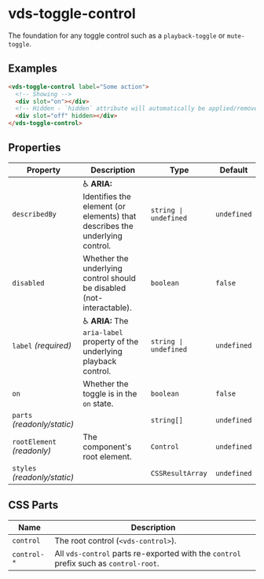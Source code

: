 # vds-toggle-control

The foundation for any toggle control such as a `playback-toggle` or `mute-toggle`.

<!-- [@wcom/cli] AUTO GENERATED BELOW -->

## Examples

```html
<vds-toggle-control label="Some action">
  <!-- Showing -->
  <div slot="on"></div>
  <!-- Hidden - `hidden` attribute will automatically be applied/removed -->
  <div slot="off" hidden></div>
</vds-toggle-control>
```

## Properties

| Property                     | Description                                                                              | Type                 | Default     |
| ---------------------------- | ---------------------------------------------------------------------------------------- | -------------------- | ----------- |
| `describedBy`                | ♿ **ARIA:** Identifies the element (or elements) that describes the underlying control. | `string ∣ undefined` | `undefined` |
| `disabled`                   | Whether the underlying control should be disabled (not-interactable).                    | `boolean`            | `false`     |
| `label` _(required)_         | ♿ **ARIA:** The `aria-label` property of the underlying playback control.               | `string ∣ undefined` | `undefined` |
| `on`                         | Whether the toggle is in the `on` state.                                                 | `boolean`            | `false`     |
| `parts` _(readonly/static)_  |                                                                                          | `string[]`           | `undefined` |
| `rootElement` _(readonly)_   | The component's root element.                                                            | `Control`            | `undefined` |
| `styles` _(readonly/static)_ |                                                                                          | `CSSResultArray`     | `undefined` |

## CSS Parts

| Name        | Description                                                                           |
| ----------- | ------------------------------------------------------------------------------------- |
| `control`   | The root control (`<vds-control>`).                                                   |
| `control-*` | All `vds-control` parts re-exported with the `control` prefix such as `control-root`. |
